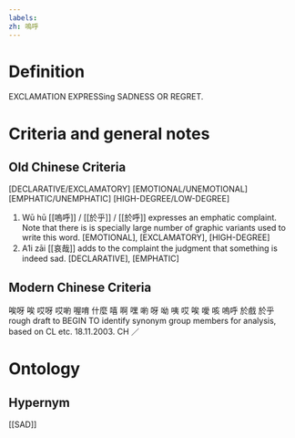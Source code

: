 ```yaml
---
labels: 
zh: 嗚呼
---
```


# Definition
EXCLAMATION EXPRESSing SADNESS OR REGRET. 
# Criteria and general notes
## Old Chinese Criteria
[DECLARATIVE/EXCLAMATORY]
[EMOTIONAL/UNEMOTIONAL]
[EMPHATIC/UNEMPHATIC]
[HIGH-DEGREE/LOW-DEGREE]
1. Wū hū [[嗚呼]] / [[於乎]] / [[於呼]] expresses an emphatic complaint. Note that there is is specially large number of graphic variants used to write this word.
[EMOTIONAL], [EXCLAMATORY], [HIGH-DEGREE]
2. A1i zāi [[哀哉]] adds to the complaint the judgment that something is indeed sad.
[DECLARATIVE], [EMPHATIC]
## Modern Chinese Criteria
唉呀
唉
哎呀
哎喲
喔唷
什麼
嘻
啊
嘿
喲
呀
呦
咦
哎
唉
噯
咳
嗚呼
於戲
於乎
rough draft to BEGIN TO identify synonym group members for analysis, based on CL etc. 18.11.2003. CH ／
# Ontology

## Hypernym
[[SAD]]
